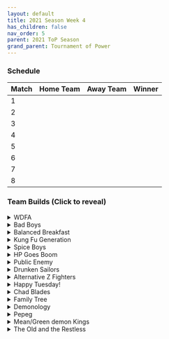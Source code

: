```yaml
---
layout: default
title: 2021 Season Week 4
has_children: false
nav_order: 5
parent: 2021 ToP Season
grand_parent: Tournament of Power
---
```


### Schedule

|Match          |  Home Team            | Away Team        | Winner          |
| :-------------| :---------------------| :----------------| :---------------|
| 1             |                       |                  |                 |
| 2             |                       |                  |                 |
| 3             |                       |                  |                 |
| 4             |                       |                  |                 |
| 5             |                       |                  |                 |
| 6             |                       |                  |                 |
| 7             |                       |                  |                 |
| 8             |                       |                  |                 |


### Team Builds (Click to reveal)

<details>
  <summary>WDFA</summary>

- Android 17
- Android 8
- Pilaf Machine

</details>

<details>
  <summary>Bad Boys</summary>

- Majin Buu
- Cui
- Vegeta (second form)

</details>

<details>
  <summary>Balanced Breakfast</summary>

- Jeice
- Bardock
- Syn Shenron

</details>

<details>
  <summary>Kung Fu Generation</summary>

- Pikkon
- Chi-Chi
- Pan 
</details>

<details>
  <summary>Spice Boys</summary>

- Cell
- Grandpa Gohan
- Burter

</details>

<details>
  <summary>HP Goes Boom</summary>

- Tien
- Android 16
- Chiaotzu

</details>

<details>
  <summary>Public Enemy</summary>

- Yajirobe
- Android 19
- Kid Trunks

</details>

<details>
  <summary>Drunken Sailors</summary>

- Cooler
- Scouter Vegeta
- Guldo

</details>

<details>
  <summary>Alternative Z Fighters</summary>

- General Blue
- Spopovich
- Mid Goku

</details>

<details>
  <summary>Happy Tuesday!</summary>

- Piccolo (End)
- Nam
- Master Roshi

</details>

<details>
  <summary>Chad Blades</summary>

- Vegito
- Salza
- Sword Trunks

</details>

<details>
  <summary>Family Tree</summary>

- Early Goku
- Goten
- Raditz

</details>

<details>
  <summary>Demonology</summary>

- Kid Buu
- Babidi
- Tambourine

</details>


<details>
  <summary>Pepeg</summary>

- Tapion
- Broly
- Supreme Kai

</details>

<details>
  <summary>Mean/Green demon Kings</summary>

- Dabura
- King Piccolo
- Saibaman

</details>

<details>
  <summary>The Old and the Restless</summary>

- Baby Vegeta
- Nail
- Zangya

</details>